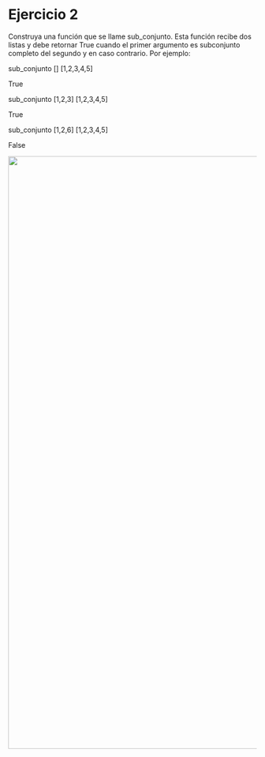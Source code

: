 # Ejercicio 2 
Construya una función que se llame sub_conjunto. Esta función recibe dos listas y debe retornar True cuando el primer argumento es subconjunto completo del segundo y en caso contrario. Por ejemplo: 

sub_conjunto [] [1,2,3,4,5]

True

sub_conjunto [1,2,3] [1,2,3,4,5]

True

sub_conjunto [1,2,6] [1,2,3,4,5]

False

<p align='center'>
<img src="https://res.cloudinary.com/dgm059qwp/image/upload/v1662767575/Lenguajes%20de%20Programacion/Semana%206/Ejercicio2_drdnlg.png" width="1200"
</p>
